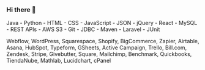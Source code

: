 ### Hi there 👋

Java - Python - HTML - CSS - JavaScript - JSON - jQuery - React - MySQL - REST APIs - AWS S3 - Git - JDBC - Maven - Laravel - JUnit

Webflow, WordPress, Squarespace, Shopify, BigCommerce, Zapier, Airtable, Asana, HubSpot, Typeform, GSheets, Active Campaign, Trello, Bill.com, Zendesk, Stripe, Givebutter, Square, Mailchimp, Benchmark, Quickbooks, TiendaNube, Mathlab, Lucidchart, cPanel

